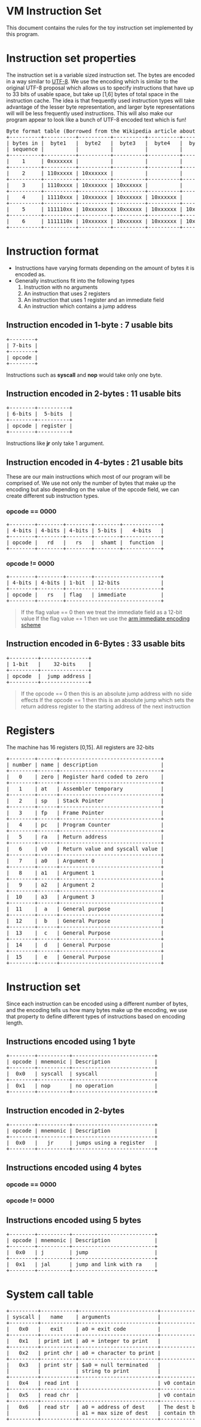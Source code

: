 # VM Instruction Set

This document contains the rules for the toy instruction set implemented by this
program.

# Instruction set properties

The instruction set is a variable sized instruction set. The bytes are encoded
in a way similar to [UTF-8](https://en.wikipedia.org/wiki/UTF-8). We use the
encoding which is similar to the original UTF-8 proposal which allows us to
specify instructions that have up to 33 bits of usable space, but take up [1,6]
bytes of total space in the instruction cache. The idea is that frequently used
instruction types will take advantage of the lesser byte representation, and
larger byte representations will will be less frequently used instructions. This
will also make our program appear to look like a bunch of UTF-8 encoded text which
is fun!

<pre>
Byte format table (Borrowed from the Wikipedia article about UTF-8)
+----------+----------+----------+----------+----------+----------+----------+--------+
| bytes in |  byte1   |  byte2   |  byte3   |  byte4   |  byte5   |  byte6   |  Bits  |
| sequence |          |          |          |          |          |          | Usable |
+----------+----------+----------+----------+----------+----------+----------+--------+
|    1     | 0xxxxxxx |          |          |          |          |          |   7    |
+----------+----------+----------+----------+----------+----------+----------+--------+
|    2     | 110xxxxx | 10xxxxxx |          |          |          |          |  11    |
+----------+----------+----------+----------+----------+----------+----------+--------+
|    3     | 1110xxxx | 10xxxxxx | 10xxxxxx |          |          |          |  16    |
+----------+----------+----------+----------+----------+----------+----------+--------+
|    4     | 11110xxx | 10xxxxxx | 10xxxxxx | 10xxxxxx |          |          |  21    |
+----------+----------+----------+----------+----------+----------+----------+--------+
|    5     | 111110xx | 10xxxxxx | 10xxxxxx | 10xxxxxx | 10xxxxxx |          |  26    |
+----------+----------+----------+----------+----------+----------+----------+--------+
|    6     | 1111110x | 10xxxxxx | 10xxxxxx | 10xxxxxx | 10xxxxxx | 10xxxxxx |  33    |
+----------+----------+----------+----------+----------+----------+----------+--------+
</pre>

# Instruction format

* Instructions have varying formats depending on the amount of bytes it is
encoded as.
* Generally instructions fit into the following types
  1. Instruction with no arguments
  2. An instruction that uses 2 registers
  3. An instruction that uses 1 register and an immediate field
  4. An instruction which contains a jump address

## Instruction encoded in 1-byte : 7 usable bits
<pre>
+--------+
| 7-bits |
+--------+
| opcode |
+--------+
</pre>

Instructions such as **syscall** and **nop** would take only one byte.

## Instruction encoded in 2-bytes : 11 usable bits

<pre>
+--------+----------+
| 6-bits |  5-bits  |
+--------+----------+
| opcode | register |
+--------+----------+
</pre>

Instructions like **jr** only take 1 argument.

## Instruction encoded in 4-bytes : 21 usable bits

These are our main instructions which most of our program will be comprised of.
We use not only the number of bytes that make up the encoding but also depending
on the value of the opcode field, we can create different sub instruction types.

### opcode == 0000

<pre>
+--------+--------+--------+--------+------------+
| 4-bits | 4-bits | 4-bits | 5-bits |   4-bits   |
+--------+--------+--------+--------+------------+
| opcode |   rd   |   rs   |  shamt |  function  |
+--------+--------+--------+--------+------------+
</pre>


### opcode != 0000

<pre>
+--------+--------+--------+---------------------+
| 4-bits | 4-bits | 1-bit  | 12-bits             |
+--------+--------+------------------------------+
| opcode |   rs   | flag   | immediate           |
+--------+--------+------------------------------+
</pre>

> If the flag value == 0 then we treat the immediate field as a 12-bit value
> If the flag value == 1 then we use the [arm immediate encoding scheme](https://alisdair.mcdiarmid.org/arm-immediate-value-encoding/)

## Instruction encoded in 6-Bytes : 33 usable bits

<pre>
+---------+---------------+
| 1-bit   |    32-bits    |
+---------+---------------+
| opcode  |  jump address |
+---------+---------------+
</pre>

> If the opcode == 0 then this is an absolute jump address with no side effects
> If the opcode == 1 then this is an absolute jump which sets the return address
> register to the starting address of the next instruction

# Registers

The machine has 16 registers [0,15]. All registers are 32-bits

<pre>
+--------+------+--------------------------------+
| number | name | description                    |
+--------+------+--------------------------------+
|   0    | zero | Register hard coded to zero    |
+--------+------+--------------------------------+
|   1    | at   | Assembler temporary            |
+--------+------+--------------------------------+
|   2    | sp   | Stack Pointer                  |
+--------+------+--------------------------------+
|   3    | fp   | Frame Pointer                  |
+--------+------+--------------------------------+
|   4    | pc   | Program Counter                |
+--------+------+--------------------------------+
|   5    | ra   | Return address                 |
+--------+------+--------------------------------+
|   6    | v0   | Return value and syscall value |
+--------+------+--------------------------------+
|   7    | a0   | Argument 0                     |
+--------+------+--------------------------------+
|   8    | a1   | Argument 1                     |
+--------+------+--------------------------------+
|   9    | a2   | Argument 2                     |
+--------+------+--------------------------------+
|  10    | a3   | Argument 3                     |
+--------+------+--------------------------------+
|  11    |  a   | General purpose                |
+--------+------+--------------------------------+
|  12    |  b   | General Purpose                |
+--------+------+--------------------------------+
|  13    |  c   | General Purpose                |
+--------+------+--------------------------------+
|  14    |  d   | General Purpose                |
+--------+------+--------------------------------+
|  15    |  e   | General Purpose                |
+--------+------+--------------------------------+
</pre>

# Instruction set

Since each instruction can be encoded using a different number of bytes, and the
encoding tells us how many bytes make up the encoding, we use that property to
define different types of instructions based on encoding length.

## Instructions encoded using 1 byte

<pre>
+--------+----------+--------------------------+
| opcode | mnemonic | Description              |
+--------+----------+--------------------------+
|  0x0   | syscall  | syscall                  |
+--------+----------+--------------------------+
|  0x1   | nop      | no operation             |
+--------+----------+--------------------------+
</pre>

## Instruction encoded in 2-bytes

<pre>
+--------+----------+--------------------------+
| opcode | mnemonic | Description              |
+--------+----------+--------------------------+
|  0x0   |   jr     | jumps using a register   |
+--------+----------+--------------------------+
</pre>

## Instructions encoded using 4 bytes

### opcode == 0000

### opcode != 0000

## Instructions encoded using 5 bytes

<pre>
+--------+----------+--------------------------+
| opcode | mnemonic | Description              |
+--------+----------+--------------------------+
|  0x0   | j        | jump                     |
+--------+----------+--------------------------+
|  0x1   | jal      | jump and link with ra    |
+--------+----------+--------------------------+
</pre>

# System call table

<pre>
+---------+-----------+-------------------------+-----------------------------+
| syscall |   name    | arguments               |            results          |
+---------+-----------+-------------------------+-----------------------------+
|   0x0   |   exit    | a0 = exit code          |              N/A            |
+---------+-----------+-------------------------+-----------------------------+
|   0x1   | print int | a0 = integer to print   |              N/A            |
+---------+-----------+-------------------------+-----------------------------+
|   0x2   | print chr | a0 = character to print |              N/A            |
+---------+-----------+-------------------------+-----------------------------+
|   0x3   | print str | $a0 = null terminated   |              N/A            |
|         |           | string to print         |                             |
+---------+-----------+-------------------------+-----------------------------+
|   0x4   | read int  |                         | v0 contains integer read    |
+---------+-----------+-------------------------+-----------------------------+
|   0x5   | read chr  |                         | v0 contains character read  |
+---------+-----------+-------------------------+-----------------------------+
|   0x6   | read str  | a0 = address of dest    | The dest buffer will        |
|         |           | a1 = max size of dest   | contain the newline         |
+---------+-----------+-------------------------+-----------------------------+
</pre>
